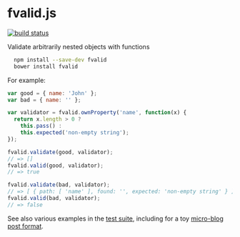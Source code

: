 fvalid.js
=========

[![build status](https://travis-ci.org/kemitchell/fvalid.svg)](http://travis-ci.org/kemitchell/fvalid)

Validate arbitrarily nested objects with functions

```bash
  npm install --save-dev fvalid
  bower install fvalid
```

For example:

```javascript
var good = { name: 'John' };
var bad = { name: '' };

var validator = fvalid.ownProperty('name', function(x) {
  return x.length > 0 ?
    this.pass() :
    this.expected('non-empty string');
});

fvalid.validate(good, validator);
// => []
fvalid.valid(good, validator);
// => true

fvalid.validate(bad, validator);
// => [ { path: [ 'name' ], found: '', expected: 'non-empty string' } ]
fvalid.valid(bad, validator);
// => false
```

See also various examples in the [test suite](./test), including for a toy [micro-blog post format](./test/blog.js).
